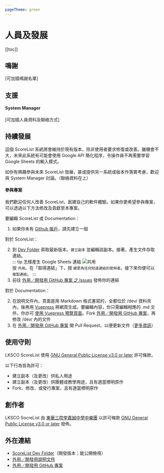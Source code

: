 ```yaml
---
pageTheme: green
---
```


# 人員及發展

[[toc]]

## 鳴謝
[可加插鳴謝名單]

## 支援
#### System Manager  
[可加插人員資料及聯絡方式]

## 持續發展
這個 ScoreList 系統將會維持於現有版本，除非使用者要求修復或改善。雖機會不大，未來此系統有可能會使用 Google API 簡化程序，令操作員不再需要學習 Google Sheets 的輸入模式。  

如你有興趣參與未來 ScoreList 發展，甚或提供另一系統或版本作落實考慮，歡迎與 System Manager 討論。（聯絡資料在上）  

#### 參與專案
我們歡迎任何人改善 ScoreList，創建自己的軟件體驗。如果你更希望參與專案，可以透過以下方法修改及貢獻至本專案。  

要編輯 ScoreList 或 Documentation：  
1. 如果你未有 [Github 帳戶](https://github.com/)，請先建立一個  

對於 ScoreList：  

2. 到 [Dev Folder](https://drive.google.com/drive/folders/1x9wOa3ts6RLCixqVR7FEHr3SGWd9rDQi?usp=sharing) 索取最新版本。`建立副本` 並編輯該副本。接著，產生文件存取連結。  
    ::: tip 怎樣產生 Google Sheets 連結
    ![共用](/dev/assets/img/zh/share.png)  
    按 `共用`。在「取得連結」下，按 `變更為任何知道連結的使用者`。接下來你便可以 `複製連結`。
    :::
3. 前往 [外用／開發用 GitHub 專案 之 Issues](https://github.com/lksco/dev/issues) 發佈你的連結  

對於 Documentation：  

2. 在說明文件內，頁面是用 Markdown 格式書寫的，全都位於 /dev/ 資料夾內，後再用 [Vuepress](https://vuepress.vuejs.org) 將網頁生成。要編輯內容，你只需編輯相應的 .md 文件。你亦可 [使用 Vuepress 預覽頁面](https://vuepress.vuejs.org/guide/getting-started.html)。Fork [外用／開發用 GitHub 專案](https://github.com/lksco/dev)，再修改 /dev/ 內的文件  
3. 在 [外用／開發用 GitHub 專案](https://github.com/lksco/dev) 開 Pull Request，以便更新文件（[更多資訊](https://docs.github.com/en/github/collaborating-with-issues-and-pull-requests/creating-a-pull-request-from-a-fork)）  

## 使用守則
LKSCO ScoreList 使用 [GNU General Public License v3.0 or later](https://www.gnu.org/licenses/gpl-3.0.en.html) 許可條款。  

以下行為皆為許可：  
* 建立副本（及更改）供私人用途
* 建立副本（及更改）供團體或教學用途，且有適當標明原作
* Fork、修改、或發行專案，且有適當標明原作

## 創作者
LKSCO SocreList 由 [東華三院李嘉誠中學中樂團](https://lksco.github.io) 以許可條款 [GNU General Public License v3.0 or later](https://www.gnu.org/licenses/gpl-3.0.en.html) 發佈。

## 外在連結
* [ScoreList Dev Folder](https://drive.google.com/drive/folders/1x9wOa3ts6RLCixqVR7FEHr3SGWd9rDQi?usp=sharing)（開發版本；能公開檢視）
* [外用／開發用說明文件](https://lksco.github.io/dev)
* [外用／開發用 GitHub 專案](https://github.com/lksco/dev)